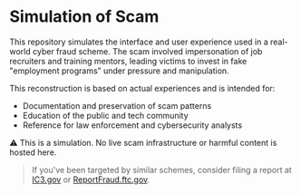 # Simulation of Scam

This repository simulates the interface and user experience used in a real-world cyber fraud scheme.
The scam involved impersonation of job recruiters and training mentors, leading victims to invest in
fake "employment programs" under pressure and manipulation.

This reconstruction is based on actual experiences and is intended for:

- Documentation and preservation of scam patterns
- Education of the public and tech community
- Reference for law enforcement and cybersecurity analysts

⚠️ This is a simulation. No live scam infrastructure or harmful content is hosted here.

> If you've been targeted by similar schemes, consider filing a report at [IC3.gov](https://www.ic3.gov) or [ReportFraud.ftc.gov](https://reportfraud.ftc.gov/).
